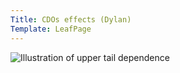 ```yaml
---
Title: CDOs effects (Dylan)
Template: LeafPage
---
```


![Illustration of upper tail dependence](http://cueimps.soc.srcf.net/course/media/upper_tail_dependence.gif)

